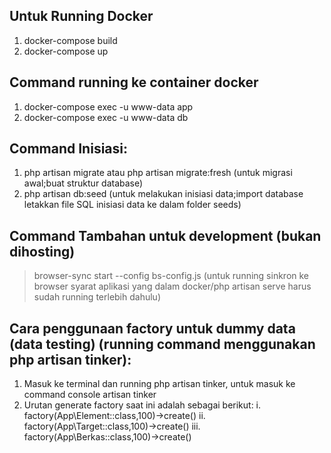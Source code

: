 ## Untuk Running Docker
1. docker-compose build <!-- Untuk build image (cukup running 1x jika image sudah dibuild) -->
2. docker-compose up <!-- Untuk running container -->

## Command running ke container docker
1. docker-compose exec -u www-data app <!-- Untuk running command/terminal ke container aplikasi -->
2. docker-compose exec -u www-data db <!-- Untuk running command/terminal ke container db (mysql) -->

## Command Inisiasi:
1. php artisan migrate atau php artisan migrate:fresh (untuk migrasi awal;buat struktur database)
2. php artisan db:seed (untuk melakukan inisiasi data;import database letakkan file SQL inisiasi data ke dalam folder seeds)

## Command Tambahan untuk development (bukan dihosting)
> browser-sync start --config bs-config.js (untuk running sinkron ke browser syarat aplikasi yang dalam docker/php artisan serve harus sudah running terlebih dahulu)

## Cara penggunaan factory untuk dummy data (data testing) (running command menggunakan php artisan tinker):
1. Masuk ke terminal dan running php artisan tinker, untuk masuk ke command console artisan tinker
2. Urutan generate factory saat ini adalah sebagai berikut:
    i. factory(App\Element::class,100)->create() 
    ii. factory(App\Target::class,100)->create()
    iii. factory(App\Berkas::class,100)->create()
